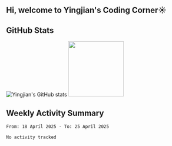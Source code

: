 ## Hi, welcome to Yingjian's Coding Corner☀️

## GitHub Stats
![Yingjian's GitHub stats](https://github-readme-stats.vercel.app/api?username=BigBigBai&show_icons=true&hide=stars,issues&hide_border=true&theme=merko&bg_color=00000000)
<img height="150em" src="https://github-readme-stats.vercel.app/api/top-langs/?username=BigBigBai&layout=compact&hide_border=true&theme=merko&bg_color=00000000"/>

## Weekly Activity Summary

<!--START_SECTION:waka-->

```txt
From: 18 April 2025 - To: 25 April 2025

No activity tracked
```

<!--END_SECTION:waka-->


